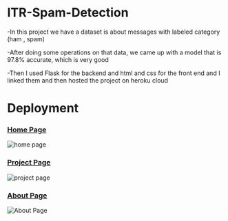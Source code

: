# ITR-Spam-Detection
-In this project we have a dataset is about messages with labeled category (ham , spam)

-After doing some operations on that data, we came up with a model that is 97.8% accurate, which is very good

-Then I used Flask for the backend and html and css for the front end and I linked them and then hosted the project on heroku cloud

# Deployment
### <a href="https://itr-spam-detection.herokuapp.com/Home.html">Home Page</a>
![home page](https://user-images.githubusercontent.com/104658866/187996934-069f6186-3e21-4372-85a0-8a22525a8936.png)

### <a href="https://itr-spam-detection.herokuapp.com/Project.html">Project Page</a>
![project page ](https://user-images.githubusercontent.com/104658866/187997118-7f69745c-eb9d-4571-896d-b601ccc1209f.png)

### <a href="https://itr-spam-detection.herokuapp.com/About.html">About Page</a>
![About Page](https://user-images.githubusercontent.com/104658866/187997271-2de02162-44db-4c86-b60c-853265306896.png)




